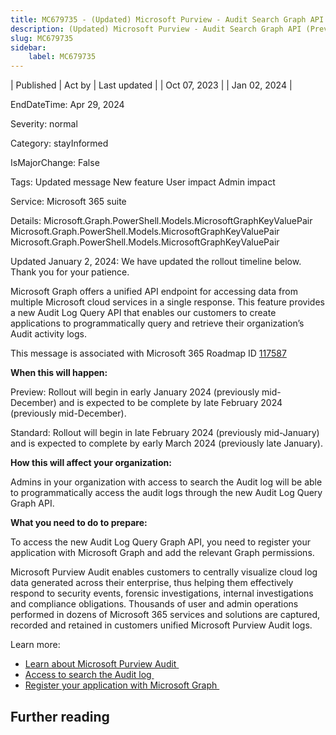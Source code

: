 ```yaml
---
title: MC679735 - (Updated) Microsoft Purview - Audit Search Graph API (Preview)
description: (Updated) Microsoft Purview - Audit Search Graph API (Preview)
slug: MC679735
sidebar:
    label: MC679735
---
```



| Published | Act by | Last updated |
| Oct 07, 2023 |  | Jan 02, 2024 |

EndDateTime: Apr 29, 2024

Severity: normal

Category: stayInformed

IsMajorChange: False

Tags: Updated message New feature User impact Admin impact

Service: Microsoft 365 suite

Details: Microsoft.Graph.PowerShell.Models.MicrosoftGraphKeyValuePair Microsoft.Graph.PowerShell.Models.MicrosoftGraphKeyValuePair Microsoft.Graph.PowerShell.Models.MicrosoftGraphKeyValuePair

<p>Updated January 2, 2024: We have updated the rollout timeline below. Thank you for your patience.</p><p>Microsoft Graph offers a unified API endpoint for accessing data from multiple Microsoft cloud services in a single response. This feature provides a new Audit Log Query API that enables our customers to create applications to programmatically query and retrieve their organization’s Audit activity logs.&nbsp;<br></p><p></p>
<p>This message is associated with Microsoft 365 Roadmap ID <a href="https://www.microsoft.com/microsoft-365/roadmap?filters=&amp;searchterms=117587" target="_blank">117587</a></p>
<p><b>When this will happen:</b></p><p>Preview: Rollout will begin in early January 2024 (previously mid-December) and is expected to be complete by late February 2024 (previously mid-December).</p><p>Standard: Rollout will begin in late February 2024 (previously mid-January) and is expected to complete by early March 2024 (previously late January).</p>

<p><b>How this will affect your organization:</b></p>

<p>Admins in your organization with access to search the Audit log will be able to programmatically access the audit logs through the new Audit Log Query Graph API.</p>
<p><b>What you need to do to prepare:</b></p>
<p>To access the new Audit Log Query Graph API, you need to register your application with Microsoft Graph and add the relevant Graph permissions.</p><p>Microsoft Purview Audit enables customers to centrally visualize cloud log data generated across their enterprise, thus helping them effectively respond to security events, forensic investigations, internal investigations and compliance obligations. Thousands of user and admin operations performed in dozens of Microsoft 365 services and solutions are captured, recorded and retained in customers unified Microsoft Purview Audit logs.&nbsp;<br></p><p>Learn more: </p><ul><li><a href="https://learn.microsoft.com/purview/audit-solutions-overview" target="_blank">Learn about Microsoft Purview Audit&nbsp;</a></li><li><a href="https://learn.microsoft.com/purview/audit-standard-setup#step-2-assign-permissions-to-search-the-audit-log" target="_blank">Access to search the Audit log&nbsp;</a><br></li><li><a href="https://learn.microsoft.com/graph/use-the-api" target="_blank">Register your application with Microsoft Graph&nbsp;</a></li></ul><p></p>

## Further reading
